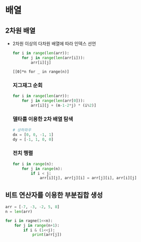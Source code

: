 # 배열

## 2차원 배열

- 2차원 이상의 다차원 배열에 따라 인덱스 선언

  ```python
  for i in range(len(arr)):
      for j in range(len(arr[i])):
          arr[i][j]
  ```

  ```pythohn
  [[0]*n for _ in range(n)]
  ```

  ### 지그재그 순회

  ```python
  for i in range(len(arr)):
      for j in range(len(arr[0])):
          arr[i][j + (m-1-2*j) * (i%2)]
  ```

  ### 델타를 이용한 2차 배열 탐색
  
  ```python
  # 상하좌우
  dx = [0, 0, -1, 1]
  dy = [-1, 1, 0, 0]
  ```
  
  ### 전치 행렬
  
  ```python
  for i in range(n):
      for j in range(n):
          if i < j:
              arr[i][j], arr[j][i] = arr[j][i], arr[i][j]
  ```
  
  

## 비트 연산자를 이용한 부분집합 생성

```python
arr = [-7, -3, -2, 5, 8]
n = len(arr)

for i in ragne(1<<n):
    for j in range(n+1):
        if i & (1<<j):
            print(arr[j])
```

